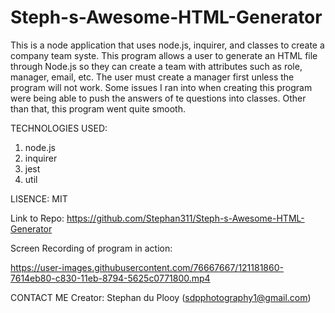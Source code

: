 # Steph-s-Awesome-HTML-Generator

This is a node application that uses node.js, inquirer, and classes to create a company team syste. This program allows a user to generate an HTML file through Node.js so they can create a team with attributes such as role, manager, email, etc. The user must create a manager first unless the program will not work. Some issues I ran into when creating this program were being able to push the answers of te questions into classes. Other than that, this program went quite smooth.

TECHNOLOGIES USED:
1. node.js
2. inquirer
3. jest
4. util

LISENCE: MIT



Link to Repo: https://github.com/Stephan311/Steph-s-Awesome-HTML-Generator

Screen Recording of program in action:

https://user-images.githubusercontent.com/76667667/121181860-7614eb80-c830-11eb-8794-5625c0771800.mp4

CONTACT ME
Creator: Stephan du Plooy (sdpphotography1@gmail.com)
